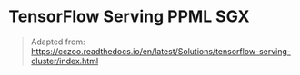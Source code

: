 # TensorFlow Serving PPML SGX

> Adapted from: https://cczoo.readthedocs.io/en/latest/Solutions/tensorflow-serving-cluster/index.html